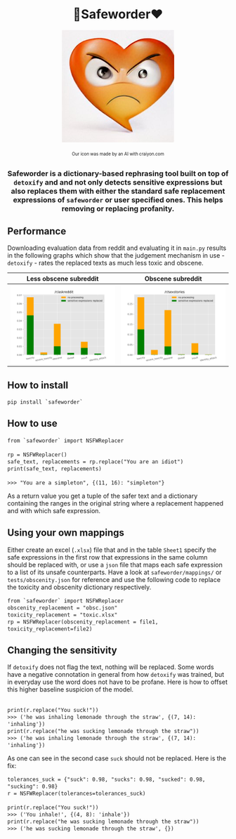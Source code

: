 <div align="center">

# 💬Safeworder❤️

![](files/logo.jpg)

<sub><sup>Our icon was made by an AI with craiyon.com</sup></sub>

### Safeworder is a dictionary-based rephrasing tool built on top of `detoxify` and and not only detects sensitive expressions but also replaces them with either the standard safe replacement expressions of `safeworder` or user specified ones. This helps removing or replacing profanity.

</div>

## Performance

Downloading evaluation data from reddit and evaluating it in `main.py` results in the following graphs which show that the judgement mechanism in use - `detoxify` - rates the replaced texts as much less toxic and obscene.

Less obscene subreddit             |  Obscene subreddit
:-------------------------:|:-------------------------:
![](files/askreddit_results.png)  |  ![](files/sexstories_results.png)


## How to install
```
pip install `safeworder`
```

## How to use
```
from `safeworder` import NSFWReplacer

rp = NSFWReplacer()
safe_text, replacements = rp.replace("You are an idiot")
print(safe_text, replacements)

>>> "You are a simpleton", {(11, 16): "simpleton"}
```
As a return value you get a tuple of the safer text and a dictionary containing the ranges in the original string where a replacement happened and with which safe expression.



## Using your own mappings

Either create an excel (`.xlsx`) file that and in the table `Sheet1` specify the safe expressions in the first row that expressions in the same column should be replaced with, or use a `json` file that maps each safe expression to a list of its unsafe counterparts. Have a look at `safeworder/mappings/` or `tests/obscenity.json` for reference and use the following code to replace the toxicity and obscenity dictionary respectively.
```
from `safeworder` import NSFWReplacer
obscenity_replacement = "obsc.json" 
toxicity_replacement = "toxic.xlsx"
rp = NSFWReplacer(obscenity_replacement = file1, toxicity_replacement=file2)
```

## Changing the sensitivity

If `detoxify` does not flag the text, nothing will be replaced. Some words have a negative connotation in general from how `detoxify` was trained, but in everyday use the word does not have to be profane. Here is how to offset this higher baseline suspicion of the model.

```

print(r.replace("You suck!"))
>>> ('he was inhaling lemonade through the straw', {(7, 14): 'inhaling'})
print(r.replace("he was sucking lemonade through the straw"))
>>> ('he was inhaling lemonade through the straw', {(7, 14): 'inhaling'})
```
As one can see in the second case `suck` should not be replaced. Here is the fix:
```
tolerances_suck = {"suck": 0.98, "sucks": 0.98, "sucked": 0.98, "sucking": 0.98}
r = NSFWReplacer(tolerances=tolerances_suck)

print(r.replace("You suck!"))
>>> ('You inhale!', {(4, 8): 'inhale'})
print(r.replace("he was sucking lemonade through the straw"))
>>> ('he was sucking lemonade through the straw', {})
```